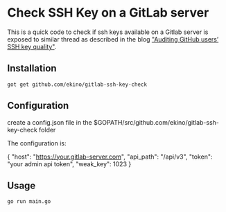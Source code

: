 # Check SSH Key on a GitLab server

This is a quick code to check if ssh keys available on a Gitlab server is exposed to similar thread as described in the blog ["Auditing GitHub users’ SSH key quality"](https://blog.benjojo.co.uk/post/auditing-github-users-keys).


## Installation

    got get github.com/ekino/gitlab-ssh-key-check
    
## Configuration

create a config.json file in the $GOPATH/src/github.com/ekino/gitlab-ssh-key-check folder

The configuration is:

{
  "host": "https://your.gitlab-server.com",
  "api_path": "/api/v3",
  "token": "your admin api token",
  "weak_key": 1023
}


## Usage

    go run main.go
    
    